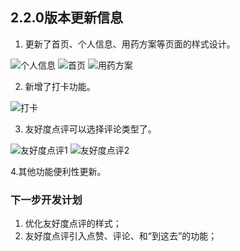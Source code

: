 ## 2.2.0版本更新信息

1. 更新了首页、个人信息、用药方案等页面的样式设计。

![个人信息](https://gitee.com/LQLQ012345654321/trans-helper/raw/master/resource/%E6%9B%B4%E6%96%B0%E8%AE%B0%E5%BD%95/2.2.0/%E4%B8%AA%E4%BA%BA%E4%BF%A1%E6%81%AF.png)
![首页](https://gitee.com/LQLQ012345654321/trans-helper/raw/master/resource/%E6%9B%B4%E6%96%B0%E8%AE%B0%E5%BD%95/2.2.0/%E9%A6%96%E9%A1%B5.png)
   ![用药方案](https://gitee.com/LQLQ012345654321/trans-helper/raw/master/resource/%E6%9B%B4%E6%96%B0%E8%AE%B0%E5%BD%95/2.2.0/%E7%94%A8%E8%8D%AF%E6%96%B9%E6%A1%88.png)
   
2. 新增了打卡功能。

![打卡](https://gitee.com/LQLQ012345654321/trans-helper/raw/master/resource/%E6%9B%B4%E6%96%B0%E8%AE%B0%E5%BD%95/2.2.0/%E6%89%93%E5%8D%A1.png)
   
3. 友好度点评可以选择评论类型了。

![友好度点评1](https://gitee.com/LQLQ012345654321/trans-helper/raw/master/resource/%E6%9B%B4%E6%96%B0%E8%AE%B0%E5%BD%95/2.2.0/%E5%8F%8B%E5%A5%BD%E5%BA%A6%E7%82%B9%E8%AF%84.png)
![友好度点评2](https://gitee.com/LQLQ012345654321/trans-helper/raw/master/resource/%E6%9B%B4%E6%96%B0%E8%AE%B0%E5%BD%95/2.2.0/%E8%AF%84%E8%AE%BA%E7%B1%BB%E5%9E%8B.png)


4.其他功能便利性更新。


### 下一步开发计划

1. 优化友好度点评的样式；
2. 友好度点评引入点赞、评论、和“到这去”的功能；
